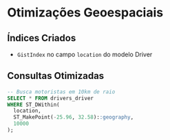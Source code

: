 # Otimizações Geoespaciais

## Índices Criados
- `GistIndex` no campo `location` do modelo Driver

## Consultas Otimizadas
```sql
-- Busca motoristas em 10km de raio
SELECT * FROM drivers_driver 
WHERE ST_DWithin(
  location, 
  ST_MakePoint(-25.96, 32.58)::geography, 
  10000
);